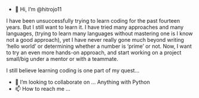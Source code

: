 - 👋 Hi, I’m @hitrojo11

I have been unsuccessfully trying to learn coding for the past fourteen years.
But I still want to learn it. I have tried many approaches and many languages,
(trying to learn many languages without mastering one is I know not a good approach),
yet I have never really gone much beyond writing ‘hello world’ or determining whether a number is ‘prime’ or not.
Now, I want to try an even more hands-on approach,
and start working on a project small/big under a mentor or with a teammate.

I still believe learning coding is one part of my quest...

- 💞️ I’m looking to collaborate on ... Anything with Python
- 📫 How to reach me ... 

<!---
hitrojo11/hitrojo11 is a ✨ special ✨ repository because its `README.md` (this file) appears on your GitHub profile.
You can click the Preview link to take a look at your changes.
--->
